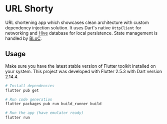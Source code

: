 # URL Shorty

URL shortening app which showcases clean architecture with custom dependency injection solution. It uses Dart's native
`HttpClient` for networking and [Hive](https://docs.hivedb.dev/#/) database for local persistence. State management is
handled by [BLoC](https://bloclibrary.dev/#/).

## Usage

Make sure you have the latest stable version of Flutter toolkit installed on your system. This project was developed with
Flutter 2.5.3 with Dart version 2.14.4.

```bash
# Install dependencies
flutter pub get

# Run code generation
flutter packages pub run build_runner build

# Run the app (have emulator ready)
flutter run
```
